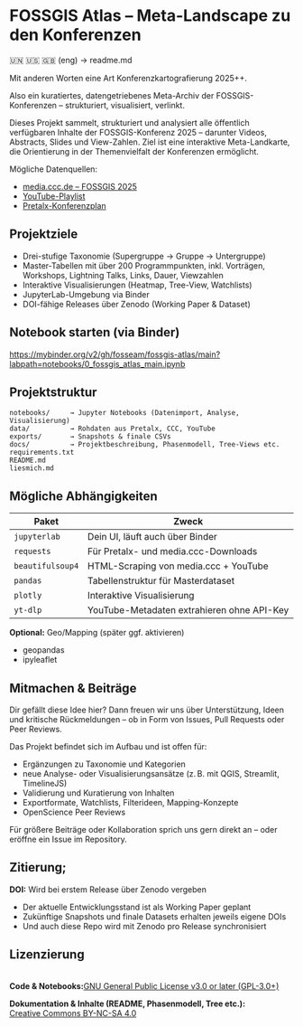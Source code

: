 # FOSSGIS Atlas – Meta-Landscape zu den Konferenzen

🇺🇳 🇺🇸 🇬🇧 (eng) -> readme.md  

Mit anderen Worten eine Art Konferenzkartografierung 2025++.

Also ein kuratiertes, datengetriebenes Meta-Archiv der FOSSGIS-Konferenzen – strukturiert, visualisiert, verlinkt.

Dieses Projekt sammelt, strukturiert und analysiert alle öffentlich verfügbaren Inhalte der FOSSGIS-Konferenz 2025 – darunter Videos, Abstracts, Slides und View-Zahlen. Ziel ist eine interaktive Meta-Landkarte, die Orientierung in der Themenvielfalt der Konferenzen ermöglicht.

Mögliche Datenquellen:

- [media.ccc.de – FOSSGIS 2025](https://media.ccc.de/c/fossgis2025)
- [YouTube-Playlist](https://www.youtube.com/playlist?list=PLTli5-lbeoia6iMs0ncbq6-N3ngH9Hs5C)
- [Pretalx-Konferenzplan](https://pretalx.com/fossgis2025)

## Projektziele

- Drei-stufige Taxonomie (Supergruppe → Gruppe → Untergruppe)
- Master-Tabellen mit über 200 Programmpunkten, inkl. Vorträgen, Workshops, Lightning Talks, Links, Dauer, Viewzahlen
- Interaktive Visualisierungen (Heatmap, Tree-View, Watchlists)
- JupyterLab-Umgebung via Binder
- DOI-fähige Releases über Zenodo (Working Paper & Dataset)

## Notebook starten (via Binder)

https://mybinder.org/v2/gh/fosseam/fossgis-atlas/main?labpath=notebooks/0_fossgis_atlas_main.ipynb


## Projektstruktur

```
notebooks/     → Jupyter Notebooks (Datenimport, Analyse, Visualisierung)
data/          → Rohdaten aus Pretalx, CCC, YouTube
exports/       → Snapshots & finale CSVs
docs/          → Projektbeschreibung, Phasenmodell, Tree-Views etc.
requirements.txt
README.md
liesmich.md
```


## Mögliche Abhängigkeiten

| Paket           | Zweck                                        |
|------------------|---------------------------------------------|
| `jupyterlab`     | Dein UI, läuft auch über Binder              |
| `requests`       | Für Pretalx- und media.ccc-Downloads         |
| `beautifulsoup4` | HTML-Scraping von media.ccc + YouTube        |
| `pandas`         | Tabellenstruktur für Masterdataset           |
| `plotly`         | Interaktive Visualisierung                   |
| `yt-dlp`         | YouTube-Metadaten extrahieren ohne API-Key   |


**Optional:** Geo/Mapping (später ggf. aktivieren)
- geopandas
- ipyleaflet



## Mitmachen & Beiträge

Dir gefällt diese Idee hier?
Dann freuen wir uns über Unterstützung, Ideen und kritische Rückmeldungen – ob in Form von Issues, Pull Requests oder Peer Reviews.

Das Projekt befindet sich im Aufbau und ist offen für:

- Ergänzungen zu Taxonomie und Kategorien
- neue Analyse- oder Visualisierungsansätze (z. B. mit QGIS, Streamlit, TimelineJS)
- Validierung und Kuratierung von Inhalten
- Exportformate, Watchlists, Filterideen, Mapping-Konzepte
- OpenScience Peer Reviews

Für größere Beiträge oder Kollaboration sprich uns gern direkt an – oder eröffne ein Issue im Repository.

## Zitierung;

**DOI:** Wird bei erstem Release über Zenodo vergeben

- Der aktuelle Entwicklungsstand ist als Working Paper geplant
- Zukünftige Snapshots und finale Datasets erhalten jeweils eigene DOIs
- Und auch diese Repo wird mit Zenodo pro Release synchronisiert

## Lizenzierung

\
**Code & Notebooks:**[GNU General Public License v3.0 or later (GPL-3.0+)](https://www.gnu.org/licenses/gpl-3.0.html)

**Dokumentation & Inhalte (README, Phasenmodell, Tree etc.):**\
[Creative Commons BY-NC-SA 4.0](https://creativecommons.org/licenses/by-nc-sa/4.0/)
